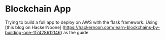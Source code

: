 # Blockchain App
Trying to build a full app to deploy on AWS with the flask framework. Using [this blog on HackerNoone] (https://hackernoon.com/learn-blockchains-by-building-one-117428612f46) as the guide
